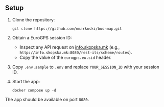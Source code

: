 ## Setup

1. Clone the repository:
   ```
   git clone https://github.com/nmarkoski/bus-map.git
   ```

2. Obtain a EuroGPS session ID:
   * Inspect any API request on [info.skopska.mk](http://info.skopska.mk) (e.g., `http://info.skopska.mk:8080/rest-its/scheme/routes`).
   * Copy the value of the `eurogps.eu.sid` header.

3. Copy `.env.sample` to `.env` and replace `YOUR_SESSION_ID` with your session ID.

4. Start the app:
   ```
   docker compose up -d
   ```

The app should be available on port `8080`.
